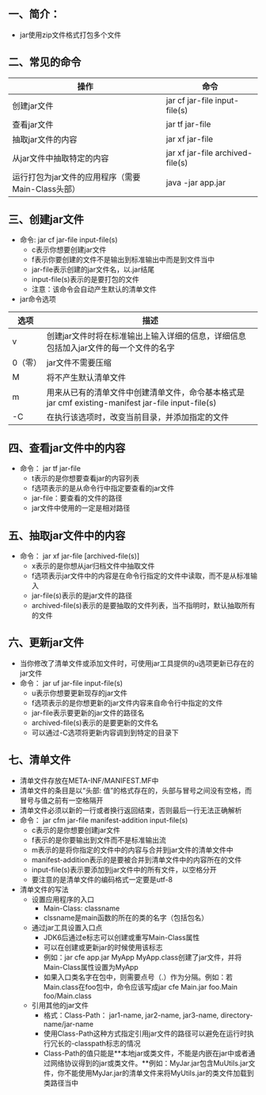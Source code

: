 ## 一、简介：
- jar使用zip文件格式打包多个文件

## 二、常见的命令
|操作|命令|
|-----|-----|
|创建jar文件|jar cf jar-file input-file(s)|
|查看jar文件|jar tf jar-file|
|抽取jar文件的内容|jar xf jar-file|
|从jar文件中抽取特定的内容|jar xf jar-file archived-file(s)|
|运行打包为jar文件的应用程序（需要Main-Class头部）|java -jar app.jar|

## 三、创建jar文件
- 命令: jar cf jar-file input-file(s)
  - c表示你想要创建jar文件
  - f表示你要创建的文件不是输出到标准输出中而是到文件当中
  - jar-file表示创建的jar文件名，以.jar结尾
  - input-file(s)表示的是要打包的文件
  - 注意：该命令会自动产生默认的清单文件
- jar命令选项  

|选项|描述|
|----------------------------|-------------------------|
|v|创建jar文件时将在标准输出上输入详细的信息，详细信息包括加入jar文件的每一个文件的名字|
|0（零）|jar文件不需要压缩|
|M|将不产生默认清单文件|
|m|用来从已有的清单文件中创建清单文件，命令基本格式是jar cmf existing-manifest jar-file input-file(s)|
|-C|在执行该选项时，改变当前目录，并添加指定的文件|

## 四、查看jar文件中的内容
- 命令： jar tf jar-file
  - t表示的是你想要查看jar的内容列表
  - f选项表示的是从命令行中指定要查看的jar文件
  - jar-file：要查看的文件的路径
  - jar文件中使用的一定是相对路径

## 五、抽取jar文件中的内容
- 命令： jar xf jar-file [archived-file(s)]
  - x表示的是你想从jar归档文件中抽取文件
  - f选项表示jar文件中的内容是在命令行指定的文件中读取，而不是从标准输入
  - jar-file(s)表示的是jar文件的路径
  - archived-file(s)表示的是要抽取的文件列表，当不指明时，默认抽取所有的文件

## 六、更新jar文件
- 当你修改了清单文件或添加文件时，可使用jar工具提供的u选项更新已存在的jar文件
- 命令： jar uf jar-file input-file(s)
	- u表示你想要更新现存的jar文件
	- f选项表示的是你想更新的jar文件内容来自命令行中指定的文件
	- jar-file表示要更新的jar文件的路径名
	- archived-file(s)表示的是要更新的文件名
	- 可以通过-C选项将更新内容调到到特定的目录下

## 七、清单文件
- 清单文件存放在META-INF/MANIFEST.MF中
- 清单文件的条目是以“头部: 值”的格式存在的，头部与冒号之间没有空格，而冒号与值之前有一空格隔开
- 清单文件必须以新的一行或者换行返回结束，否则最后一行无法正确解析
- 命令： jar cfm jar-file manifest-addition input-file(s)
  - c表示的是你想要创建jar文件
  - f表示的是你要输出到文件而不是标准输出流
  - m表示的是将你指定的文件中的内容与合并到jar文件的清单文件中
  - manifest-addition表示的是要被合并到清单文件中的内容所在的文件
  - input-file(s)表示要添加到jar文件中的所有文件，以空格分开
  - 要注意的是清单文件的编码格式一定要是utf-8
- 清单文件的写法
  - 设置应用程序的入口
      - Main-Class: classname
      - clssname是main函数的所在的类的名字（包括包名）
  - 通过jar工具设置入口点
      - JDK6后通过e标志可以创建或重写Main-Class属性
      - 可以在创建或更新jar的时候使用该标志
      - 例如：jar cfe app.jar MyApp MyApp.class创建了jar文件，并将Main-Class属性设置为MyApp
      - 如果入口类名字在包中，则需要点号（.）作为分隔。例如：若Main.class在foo包中，命令应该写成jar cfe Main.jar foo.Main foo/Main.class
  - 引用其他的jar文件
      - 格式：Class-Path： jar1-name, jar2-name, jar3-name, directory-name/jar-name
      - 使用Class-Path这种方式指定引用jar文件的路径可以避免在运行时执行冗长的-classpath标志的情况
      - Class-Path的值只能是**本地jar或类文件，不能是内嵌在jar中或者通过网络协议得到的jar或类文件。**例如：MyJar.jar包含MuUtils.jar文件，你不能使用MyJar.jar的清单文件来将MyUtils.jar的类文件加载到类路径当中

